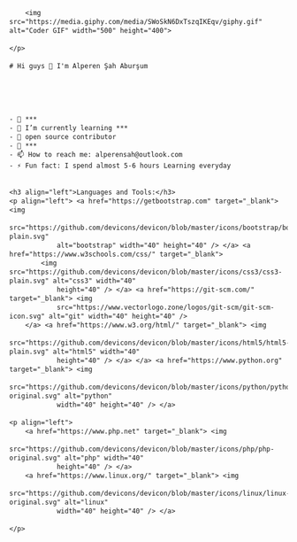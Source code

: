 <!DOCTYPE html>
<html lang="en">

<head>
    <meta charset="UTF-8">
</head>

<body>
    <p align="center">

        <img src="https://media.giphy.com/media/SWoSkN6DxTszqIKEqv/giphy.gif" alt="Coder GIF" width="500" height="400">

    </p>

    # Hi guys 👋 I'm Alperen Şah Aburşum





    - 🔭 ***
    - 🌱 I’m currently learning ***
    - 👯 open source contributor
    - 💬 ***
    - 📫 How to reach me: alperensah@outlook.com
    - ⚡ Fun fact: I spend almost 5-6 hours Learning everyday


    <h3 align="left">Languages and Tools:</h3>
    <p align="left"> <a href="https://getbootstrap.com" target="_blank"> <img
                src="https://github.com/devicons/devicon/blob/master/icons/bootstrap/bootstrap-plain.svg"
                alt="bootstrap" width="40" height="40" /> </a> <a href="https://www.w3schools.com/css/" target="_blank">
            <img src="https://github.com/devicons/devicon/blob/master/icons/css3/css3-plain.svg" alt="css3" width="40"
                height="40" /> </a> <a href="https://git-scm.com/" target="_blank"> <img
                src="https://www.vectorlogo.zone/logos/git-scm/git-scm-icon.svg" alt="git" width="40" height="40" />
        </a> <a href="https://www.w3.org/html/" target="_blank"> <img
                src="https://github.com/devicons/devicon/blob/master/icons/html5/html5-plain.svg" alt="html5" width="40"
                height="40" /> </a> </a> <a href="https://www.python.org" target="_blank"> <img
                src="https://github.com/devicons/devicon/blob/master/icons/python/python-original.svg" alt="python"
                width="40" height="40" /> </a>

    <p align="left">
        <a href="https://www.php.net" target="_blank"> <img
                src="https://github.com/devicons/devicon/blob/master/icons/php/php-original.svg" alt="php" width="40"
                height="40" /> </a>
        <a href="https://www.linux.org/" target="_blank"> <img
                src="https://github.com/devicons/devicon/blob/master/icons/linux/linux-original.svg" alt="linux"
                width="40" height="40" /> </a>

    </p>
</body>

</html>
